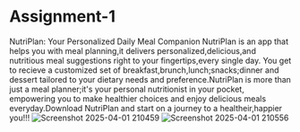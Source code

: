 # Assignment-1
NutriPlan: Your Personalized Daily Meal Companion
NutriPlan is an app that helps you with meal planning,it delivers personalized,delicious,and nutritious meal suggestions right to your fingertips,every single day. You get to recieve a customized set of breakfast,brunch,lunch;snacks;dinner and dessert tailored to your dietary needs and preference.NutriPlan is more than just a meal planner;it's your personal nutritionist in your pocket, empowering you to make healthier choices and enjoy delicious meals everyday.Download NutriPlan and start on a journey to a healtheir,happier you!!! 
![Screenshot 2025-04-01 210459](https://github.com/user-attachments/assets/eb16f4d1-49d4-4326-8983-403e6eaaacfb)
![Screenshot 2025-04-01 210556](https://github.com/user-attachments/assets/c05a3bc0-e27f-4400-9467-66272493d0a6)
